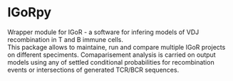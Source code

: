 # IGoRpy
Wrapper module for IGoR - a software for infering models of VDJ recombination in T and B immune cells.
<br /> This package allows to maintaine, run and compare multiple IGoR projects on different speciments. Comaparisement analysis is carried on output models using any of settled conditional probabilities for recombination events or intersections of generated TCR/BCR sequences. 
